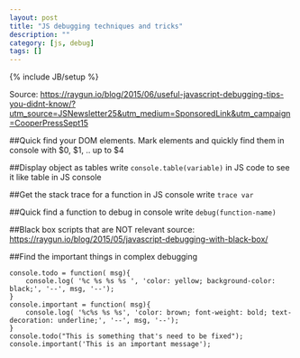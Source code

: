 ```yaml
---
layout: post
title: "JS debugging techniques and tricks"
description: ""
category: [js, debug]
tags: []
---
```

{% include JB/setup %}

Source: <https://raygun.io/blog/2015/06/useful-javascript-debugging-tips-you-didnt-know/?utm_source=JSNewsletter25&utm_medium=SponsoredLink&utm_campaign=CooperPressSept15>

##Quick find your DOM elements.
Mark elements and quickly find them in console with $0, $1, .. up to $4

##Display object as tables
write ```console.table(variable)``` in JS code to see it like table in JS console

##Get the stack trace for a function
in JS console write ```trace var```

##Quick find a function to debug
in console write ```debug(function-name)```

##Black box scripts that are NOT relevant
source: <https://raygun.io/blog/2015/05/javascript-debugging-with-black-box/>

##Find the important things in complex debugging

    console.todo = function( msg){
        console.log( '%c %s %s %s ', 'color: yellow; background-color: black;', '--', msg, '--');
    }
    console.important = function( msg){
        console.log( '%c%s %s %s', 'color: brown; font-weight: bold; text-decoration: underline;', '--', msg, '--');
    }
    console.todo("This is something that's need to be fixed");
    console.important('This is an important message');
